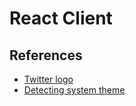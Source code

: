 # React Client


## References
- [Twitter logo](https://icons8.com/icons/set/twitter-x)
- [Detecting system theme](https://medium.com/hypersphere-codes/detecting-system-theme-in-javascript-css-react-f6b961916d48)